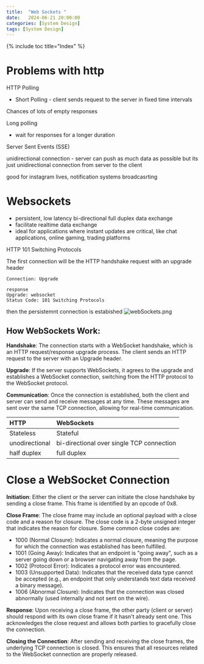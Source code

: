 ```yaml
---
title:  "Web Sockets "
date:   2024-06-21 20:00:00
categories: [System Design]
tags: [System Design]
---
```

{% include toc title="Index" %}

# Problems with http

HTTP Polling

- Short Polling - client sends request to the server in fixed time intervals

Chances of lots of empty responses

Long polling
- wait for responses for a longer duration


Server Sent Events  (SSE)

unidirectional connection - server can push as much data as possible but its just unidirectional connection from server to the client

good for instagram lives, notification systems broadcasrting

# Websockets
- persistent, low latency bi-directional full duplex data exchange
- facilitate realtime data exchange
- ideal for applications where instant updates are critical, like chat applications, online gaming, trading platforms

HTTP 101 Switching Protocols

The first connection will be the HTTP handshake request with an upgrade header

```http request
Connection: Upgrade

response
Upgrade: websocket
Status Code: 101 Switching Protocols
```
then the persistemnt connection is estabished
![webSockets.png](..%2F..%2Fassets%2Fimages%2FwebSockets.png)

## How WebSockets Work:
**Handshake**: The connection starts with a WebSocket handshake, which is an HTTP request/response upgrade process. The client sends an HTTP request to the server with an Upgrade header.

**Upgrade**: If the server supports WebSockets, it agrees to the upgrade and establishes a WebSocket connection, switching from the HTTP protocol to the WebSocket protocol.

**Communication**: Once the connection is established, both the client and server can send and receive messages at any time. These messages are sent over the same TCP connection, allowing for real-time communication.


| HTTP           | WebSockets                                |
|:---------------|:------------------------------------------|
| Stateless      | Stateful                                  |  
| unodirectional | bi-directional over single TCP connection |
| half duplex    | full duplex                               |

# Close a WebSocket Connection

**Initiation**: Either the client or the server can initiate the close handshake by sending a close frame. This frame is identified by an opcode of 0x8.

**Close Frame**: The close frame may include an optional payload with a close code and a reason for closure. The close code is a 2-byte unsigned integer that indicates the reason for closure. Some common close codes are:

- 1000 (Normal Closure): Indicates a normal closure, meaning the purpose for which the connection was established has been fulfilled.
- 1001 (Going Away): Indicates that an endpoint is "going away", such as a server going down or a browser navigating away from the page.
- 1002 (Protocol Error): Indicates a protocol error was encountered.
- 1003 (Unsupported Data): Indicates that the received data type cannot be accepted (e.g., an endpoint that only understands text data received a binary message).
- 1006 (Abnormal Closure): Indicates that the connection was closed abnormally (used internally and not sent on the wire).

**Response**: Upon receiving a close frame, the other party (client or server) should respond with its own close frame if it hasn't already sent one. This acknowledges the close request and allows both parties to gracefully close the connection.

**Closing the Connection**: After sending and receiving the close frames, the underlying TCP connection is closed. This ensures that all resources related to the WebSocket connection are properly released.

    




